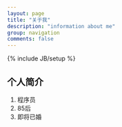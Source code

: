 ```yaml
---
layout: page
title: "关于我"
description: "information about me"
group: navigation
comments: false
---
```

{% include JB/setup %}

## 个人简介

  1. 程序员
  2. 85后
  3. 即将已婚
